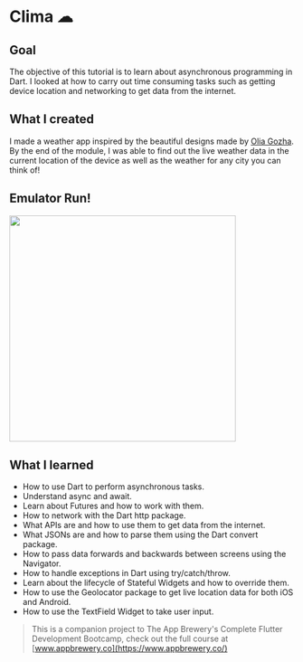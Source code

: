 
# Clima ☁

## Goal

The objective of this tutorial is to learn about asynchronous programming in Dart. I looked at how to carry out time consuming tasks such as getting device location and networking to get data from the internet. 


## What I created

I made a weather app inspired by the beautiful designs made by [Olia Gozha](https://dribbble.com/shots/4663154-). By the end of the module, I was able to find out the live weather data in the current location of the device as well as the weather for any city you can think of!

## Emulator Run!
<img src="Clima-Flutter_emulator.gif?raw=true" width="400px">

## What I learned

- How to use Dart to perform asynchronous tasks.
- Understand async and await.
- Learn about Futures and how to work with them.
- How to network with the Dart http package.
- What APIs are and how to use them to get data from the internet.
- What JSONs are and how to parse them using the Dart convert package.
- How to pass data forwards and backwards between screens using the Navigator.
- How to handle exceptions in Dart using try/catch/throw.
- Learn about the lifecycle of Stateful Widgets and how to override them.
- How to use the Geolocator package to get live location data for both iOS and Android.
- How to use the TextField Widget to take user input.


>This is a companion project to The App Brewery's Complete Flutter Development Bootcamp, check out the full course at [www.appbrewery.co](https://www.appbrewery.co/)

